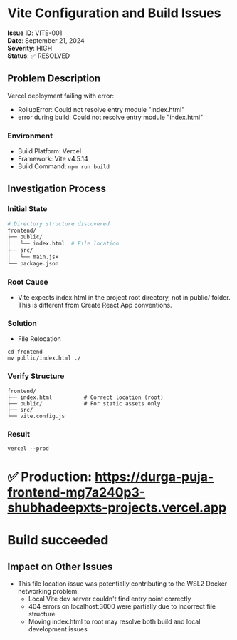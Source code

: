 # Vite Configuration and Build Issues

**Issue ID**: VITE-001  
**Date**: September 21, 2024  
**Severity**: HIGH  
**Status**: ✅ RESOLVED

## Problem Description

Vercel deployment failing with error:  

- RollupError: Could not resolve entry module "index.html"
- error during build: Could not resolve entry module "index.html"

### Environment
- Build Platform: Vercel
- Framework: Vite v4.5.14
- Build Command: `npm run build`

## Investigation Process

### Initial State
```bash
# Directory structure discovered
frontend/
├── public/
│   └── index.html  # File location
├── src/
│   └── main.jsx
└── package.json
```

### Root Cause

- Vite expects index.html in the project root directory, not in public/ folder. This is different from Create React App conventions.

### Solution

- File Relocation
```
cd frontend
mv public/index.html ./
```

### Verify Structure
```
frontend/
├── index.html          # Correct location (root)
├── public/             # For static assets only
├── src/
└── vite.config.js
```

### Result
```
vercel --prod
```
# ✅ Production: https://durga-puja-frontend-mg7a240p3-shubhadeepxts-projects.vercel.app
# Build succeeded

## Impact on Other Issues

- This file location issue was potentially contributing to the WSL2 Docker networking problem:
	- Local Vite dev server couldn't find entry point correctly
	- 404 errors on localhost:3000 were partially due to incorrect file structure
	- Moving index.html to root may resolve both build and local development issues

